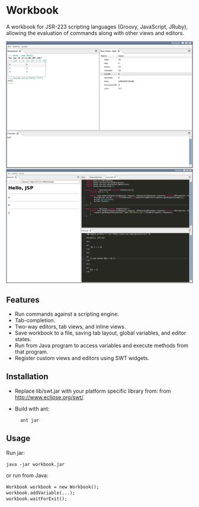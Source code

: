 Workbook
========

A workbook for JSR-223 scripting languages (Groovy, JavaScript, JRuby), allowing the evaluation of commands
along with other views and editors.

![Screenshot1](screenshot1.png)
![Screenshot2](screenshot2.png)

Features
--------

* Run commands against a scripting engine.
* Tab-completion.
* Two-way editors, tab views, and inline views.
* Save workbook to a file, saving tab layout, global variables, and editor states.
* Run from Java program to access variables and execute methods from that program.
* Register custom views and editors using SWT widgets.

Installation
------------

* Replace lib/swt.jar with your platform specific library from: from http://www.eclipse.org/swt/.

* Build with ant:

        ant jar
    
Usage
-----

Run jar:

    java -jar workbook.jar

or run from Java:

	Workbook workbook = new Workbook();
	workbook.addVariable(...);
	workbook.waitForExit();
